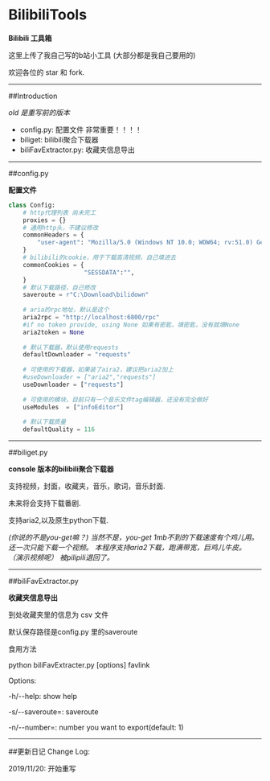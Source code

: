 # BilibiliTools


**Bilibili 工具箱**

这里上传了我自己写的b站小工具 (大部分都是我自己要用的)

欢迎各位的 star 和 fork.

---
##Introduction

*old 是重写前的版本*

- config.py: 配置文件 非常重要！！！！
- biliget: bilibili聚合下载器
- biliFavExtractor.py: 收藏夹信息导出

---
##config.py

**配置文件**

```python
class Config:
	# http代理列表 尚未完工
    proxies = {}
	# 通用http头，不建议修改
    commonHeaders = {
        "user-agent": "Mozilla/5.0 (Windows NT 10.0; WOW64; rv:51.0) Gecko/20100101 Firefox/51.0",
    }
	# bilibili的cookie，用于下载高清视频，自己填进去
    commonCookies = {
                     "SESSDATA":"",
    }
	# 默认下载路径，自己修改
    saveroute = r"C:\Download\bilidown"
	
	# aria的rpc地址，默认是这个
    aria2rpc = "http://localhost:6800/rpc"
    #if no token provide, using None 如果有密匙，填密匙，没有就填None
    aria2token = None
	
	# 默认下载器，默认使用requests
    defaultDownloader = "requests"
	
	# 可使用的下载器，如果装了aira2，建议把aria2加上
    #useDownloader = ["aria2","requests"]
    useDownloader = ["requests"]
	
	# 可使用的模块，目前只有一个音乐文件tag编辑器，还没有完全做好
    useModules  = ["infoEditor"]
	
	# 默认下载质量
    defaultQuality = 116
```


---
##biliget.py

**console 版本的bilibili聚合下载器**

支持视频，封面，收藏夹，音乐，歌词，音乐封面.

未来将会支持下载番剧.

支持aria2,以及原生python下载.

*(你说的不是you-get嘛？)*
*当然不是，you-get 1mb不到的下载速度有个鸡儿用。还一次只能下载一个视频。*
*本程序支持aria2下载，跑满带宽，巨鸡儿牛皮。*
*（演示视频呢）*
*被pilipili退回了。*

---
##biliFavExtractor.py

**收藏夹信息导出**

到处收藏夹里的信息为 csv 文件

默认保存路径是config.py 里的saveroute

食用方法

python biliFavExtracter.py [options] favlink

Options:

-h/--help: show help

-s/--saveroute=: saveroute

-n/--number=: number you want to export(default: 1)


---
##更新日记 Change Log:

2019/11/20: 开始重写